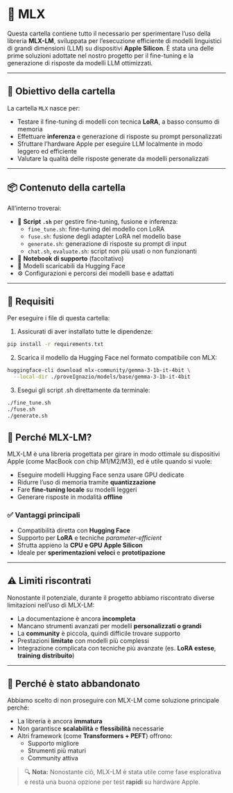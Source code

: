 # 📁 MLX

Questa cartella contiene tutto il necessario per sperimentare l’uso della libreria **MLX-LM**, sviluppata per l’esecuzione efficiente di modelli linguistici di grandi dimensioni (LLM) su dispositivi **Apple Silicon**. È stata una delle prime soluzioni adottate nel nostro progetto per il fine-tuning e la generazione di risposte da modelli LLM ottimizzati.

---

## 🎯 Obiettivo della cartella

La cartella `MLX` nasce per:

- Testare il fine-tuning di modelli con tecnica **LoRA**, a basso consumo di memoria
- Effettuare **inferenza** e generazione di risposte su prompt personalizzati
- Sfruttare l’hardware Apple per eseguire LLM localmente in modo leggero ed efficiente
- Valutare la qualità delle risposte generate da modelli personalizzati

---

## 📦 Contenuto della cartella

All’interno troverai:

- 📜 **Script `.sh`** per gestire fine-tuning, fusione e inferenza:
  - `fine_tune.sh`: fine-tuning del modello con LoRA
  - `fuse.sh`: fusione degli adapter LoRA nel modello base
  - `generate.sh`: generazione di risposte su prompt di input
  - `chat.sh`, `evaluate.sh`: script non più usati o non funzionanti
- 📄 **Notebook di supporto** (facoltativo)
- 📁 Modelli scaricabili da Hugging Face
- ⚙️ Configurazioni e percorsi dei modelli base e adattati

---

## 🧰 Requisiti

Per eseguire i file di questa cartella:

1. Assicurati di aver installato tutte le dipendenze:

```bash
pip install -r requirements.txt
```

2. Scarica il modello da Hugging Face nel formato compatibile con MLX:

```bash
huggingface-cli download mlx-community/gemma-3-1b-it-4bit \
  --local-dir ./proveIgnazio/models/base/gemma-3-1b-it-4bit
```

3. Esegui gli script .sh direttamente da terminale:

```bash
./fine_tune.sh
./fuse.sh
./generate.sh
```

## 🚀 Perché MLX-LM?

MLX-LM è una libreria progettata per girare in modo ottimale su dispositivi Apple (come MacBook con chip M1/M2/M3), ed è utile quando si vuole:

- Eseguire modelli Hugging Face senza usare GPU dedicate  
- Ridurre l’uso di memoria tramite **quantizzazione**  
- Fare **fine-tuning locale** su modelli leggeri  
- Generare risposte in modalità **offline**

### ✅ Vantaggi principali

- Compatibilità diretta con **Hugging Face**
- Supporto per **LoRA** e tecniche *parameter-efficient*
- Sfrutta appieno la **CPU e GPU Apple Silicon**
- Ideale per **sperimentazioni veloci** e **prototipazione**

---

## ⚠️ Limiti riscontrati

Nonostante il potenziale, durante il progetto abbiamo riscontrato diverse limitazioni nell’uso di MLX-LM:

- La documentazione è ancora **incompleta**
- Mancano strumenti avanzati per modelli **personalizzati o grandi**
- La **community** è piccola, quindi difficile trovare supporto
- Prestazioni **limitate** con modelli più complessi
- Integrazione complicata con tecniche più avanzate (es. **LoRA estese**, **training distribuito**)

---

## 🔄 Perché è stato abbandonato

Abbiamo scelto di non proseguire con MLX-LM come soluzione principale perché:

- La libreria è ancora **immatura**
- Non garantisce **scalabilità** e **flessibilità** necessarie
- Altri framework (come **Transformers + PEFT**) offrono:
  - Supporto migliore  
  - Strumenti più maturi  
  - Community attiva

> 🔍 **Nota:** Nonostante ciò, MLX-LM è stata utile come fase esplorativa e resta una buona opzione per test **rapidi** su hardware Apple.
